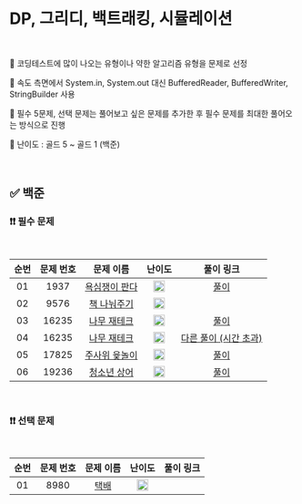 # DP, 그리디, 백트래킹, 시뮬레이션

<br/>

📌 코딩테스트에 많이 나오는 유형이나 약한 알고리즘 유형을 문제로 선정

📌 속도 측면에서 System.in, System.out 대신 BufferedReader, BufferedWriter, StringBuilder 사용

📌 필수 5문제, 선택 문제는 풀어보고 싶은 문제를 추가한 후 필수 문제를 최대한 풀어오는 방식으로 진행

📌 난이도 : 골드 5 ~ 골드 1 (백준)

<br/>

## ✅ 백준

### ❗❗ 필수 문제

<br/>

순번 | 문제 번호 | 문제 이름 | 난이도 | 풀이 링크
:---: | :---: | :---: | :---: | :---: 
01 | 1937 | [욕심쟁이 판다](https://www.acmicpc.net/problem/1937) | <img src="https://static.solved.ac/tier_small/13.svg" width=20px> | [풀이](https://github.com/psj98/Java_Study_Coding_18/blob/main/study/src/study_230426/problemset/boj_1937.java)
02 | 9576 | [책 나눠주기](https://www.acmicpc.net/problem/9576) | <img src="https://static.solved.ac/tier_small/14.svg" width=20px> | []()
03 | 16235 | [나무 재테크](https://www.acmicpc.net/problem/16235) | <img src="https://static.solved.ac/tier_small/13.svg" width=20px> | [풀이](https://github.com/psj98/Java_Study_Coding_18/blob/main/study/src/study_230426/problemset/boj_16235_1.java)
04 | 16235 | [나무 재테크](https://www.acmicpc.net/problem/16235) | <img src="https://static.solved.ac/tier_small/13.svg" width=20px> | [다른 풀이 (시간 초과)](https://github.com/psj98/Java_Study_Coding_18/blob/main/study/src/study_230426/problemset/boj_16235_2.java)
05 | 17825 | [주사위 윷놀이](https://www.acmicpc.net/problem/17825) | <img src="https://static.solved.ac/tier_small/14.svg" width=20px> | [풀이](https://github.com/psj98/Java_Study_Coding_18/blob/main/study/src/study_230426/problemset/boj_17825.java)
06 | 19236 | [청소년 상어](https://www.acmicpc.net/problem/19236) | <img src="https://static.solved.ac/tier_small/14.svg" width=20px> | [풀이](https://github.com/psj98/Java_Study_Coding_18/blob/main/study/src/study_230426/problemset/boj_19236.java)

<br/>

### ❗❗ 선택 문제

<br/>

순번 | 문제 번호 | 문제 이름 | 난이도 | 풀이 링크
:---: | :---: | :---: | :---: | :---: 
01 | 8980 | [택배](https://www.acmicpc.net/problem/8980) | <img src="https://static.solved.ac/tier_small/14.svg" width=20px> | []()